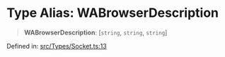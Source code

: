 # Type Alias: WABrowserDescription

> **WABrowserDescription**: \[`string`, `string`, `string`\]

Defined in: [src/Types/Socket.ts:13](https://github.com/Fokusdotid/Baileys/blob/49e815e65b8f4aea31725e09dcf4815734557e39/src/Types/Socket.ts#L13)
